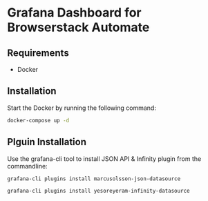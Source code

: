 # Grafana Dashboard for Browserstack Automate

## Requirements
- Docker

## Installation

Start the Docker by running the following command:

 ```sh
docker-compose up -d
```

## Plguin Installation

Use the grafana-cli tool to install JSON API & Infinity plugin from the commandline:

 ```sh
grafana-cli plugins install marcusolsson-json-datasource
```

 ```sh
 grafana-cli plugins install yesoreyeram-infinity-datasource
 ```
